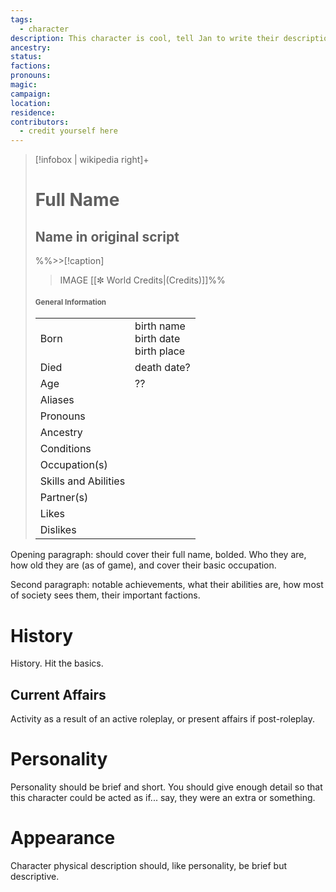 ```yaml
---
tags:
  - character
description: This character is cool, tell Jan to write their description.
ancestry: 
status: 
factions: 
pronouns: 
magic: 
campaign: 
location: 
residence: 
contributors:
  - credit yourself here
---
```


>[!infobox | wikipedia right]+
># Full Name
>## Name in original script
>%%>>[!caption] 
>>IMAGE
>>[[✼ World Credits|(Credits)]]%%
>#### <small>General Information</small>
>| | |
>| --- | --- |
>| Born | birth name<br>birth date<br>birth place|
>| Died | death date? |
>| Age | ?? |
>| Aliases |  |
>| Pronouns |   |
>| Ancestry |  |
>| Conditions |  |
>| Occupation(s) |  |
>| Skills and Abilities | |
>| Partner(s) | |
>| Likes | |
>| Dislikes | |

Opening paragraph: should cover their full name, bolded. Who they are, how old they are (as of game), and cover their basic occupation.

Second paragraph: notable achievements, what their abilities are, how most of society sees them, their important factions.

# History
History. Hit the basics.
## Current Affairs
Activity as a result of an active roleplay, or present affairs if post-roleplay.
# Personality
Personality should be brief and short. You should give enough detail so that this character could be acted as if... say, they were an extra or something.

# Appearance
Character physical description should, like personality, be brief but descriptive.